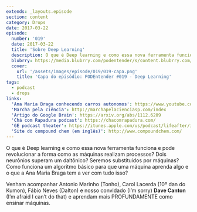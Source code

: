 ```yaml
---
extends: _layouts.episode
section: content
category: Drops
date: 2017-03-22
episode:
  number: '019'
  date: 2017-03-22
  title: 'Sobre Deep Learning'
  description: O que é Deep learning e como essa nova ferramenta funciona e pode revolucionar a forma como as máquinas realizam processos?
  blubrry: https://media.blubrry.com/podentender/s/content.blubrry.com/podentender/PODEntender_019_Deep_Learning.mp3
  cover:
    url: '/assets/images/episode/019/019-capa.png'
    title: 'Capa do episódio: PODEntender #019 - Deep Learning'
tags:
  - podcast
  - drops
links:
  'Ana Maria Braga conhecendo carros autonomos': https://www.youtube.com/watch?v=Puh46qh-XSs
  'Marcha pela ciência': http://marchapelacienciasp.com/index
  'Artigo do Google Brain': https://arxiv.org/abs/1112.6209
  'Chá com Rapadura podcast': https://chacomrapadura.com/
  'GE podcast theater': https://itunes.apple.com/us/podcast/lifeafter/id1045990056?mt=2
  'Site do compound chem (em inglês)': http://www.compoundchem.com/
---
```


O que é Deep learning e como essa nova ferramenta funciona e pode revolucionar a forma como
as máquinas realizam processos? Dois neurônios superam um daltônico? Seremos substituidos por máquinas?
Como funciona um algoritmo básico para que uma máquina aprenda algo e o que
a Ana Maria Braga tem a ver com tudo isso?

Venham acompanhar Antonio Marinho (Tonho), Carol Lacerda (10º dan do Kumon), Fábio Neves (Dalton) e
nosso convidado (I’m sorry) **Dave Canton** (I’m afraid I can’t do that) e aprendam mais
PROFUNDAMENTE como ensinar máquinas.
